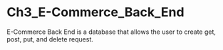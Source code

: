 # Ch3_E-Commerce_Back_End
E-Commerce Back End is a database that allows the user to create get, post, put, and delete request. 
